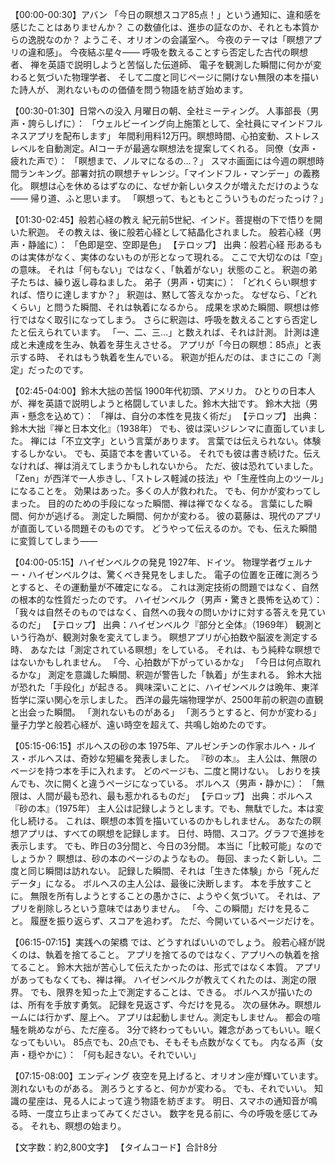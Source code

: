 【00:00-00:30】アバン
「今日の瞑想スコア85点！」という通知に、違和感を感じたことはありませんか？
この数値化は、進歩の証なのか、それとも本質からの逸脱なのか？
ようこそ、オリオンの会議室へ。
今夜のテーマは「瞑想アプリの違和感」。
今夜結ぶ星々——
呼吸を数えることすら否定した古代の瞑想者、
禅を英語で説明しようと苦悩した伝道師、
電子を観測した瞬間に何かが変わると気づいた物理学者、
そして二度と同じページに開けない無限の本を描いた詩人が、
測れないものの価値を問う物語を紡ぎ始めます。

【00:30-01:30】日常への没入
月曜日の朝、全社ミーティング。
人事部長（男声・誇らしげに）：
 「ウェルビーイング向上施策として、全社員にマインドフルネスアプリを配布します」
年間利用料12万円。瞑想時間、心拍変動、ストレスレベルを自動測定。AIコーチが最適な瞑想法を提案してくれる。
同僚（女声・疲れた声で）：
 「瞑想まで、ノルマになるの...？」
スマホ画面には今週の瞑想時間ランキング。部署対抗の瞑想チャレンジ。「マインドフル・マンデー」の義務化。
瞑想は心を休めるはずなのに、なぜか新しいタスクが増えただけのような——
帰り道、ふと思います。
「瞑想って、もともとこういうものだったっけ？」

【01:30-02:45】般若心経の教え
紀元前5世紀、インド。菩提樹の下で悟りを開いた釈迦。
その教えは、後に般若心経として結晶化されました。
般若心経（男声・静謐に）：
 「色即是空、空即是色」
【テロップ】 出典：般若心経
形あるものは実体がなく、実体のないものが形となって現れる。
ここで大切なのは「空」の意味。
それは「何もない」ではなく、「執着がない」状態のこと。
釈迦の弟子たちは、繰り返し尋ねました。
弟子（男声・切実に）：
 「どれくらい瞑想すれば、悟りに達しますか？」
釈迦は、黙して答えなかった。
なぜなら、「どれくらい」と問うた瞬間、それは執着になるから。
成果を求めた瞬間、瞑想は修行ではなく取引になってしまう。
さらに釈迦は、呼吸を数えることすら否定したと伝えられています。
「一、二、三...」と数えれば、それは計測。
計測は達成と未達成を生み、執着を芽生えさせる。
アプリが「今日の瞑想：85点」と表示する時、
それはもう執着を生んでいる。
釈迦が拒んだのは、まさにこの「測定」だったのです。

【02:45-04:00】鈴木大拙の苦悩
1900年代初頭、アメリカ。
ひとりの日本人が、禅を英語で説明しようと格闘していました。鈴木大拙です。
鈴木大拙（男声・懸念を込めて）：
 「禅は、自分の本性を見抜く術だ」
【テロップ】 出典：鈴木大拙『禅と日本文化』（1938年）
でも、彼は深いジレンマに直面していました。
禅には「不立文字」という言葉があります。
言葉では伝えられない。体験するしかない。
でも、英語で本を書いている。
それでも彼は書き続けた。伝えなければ、禅は消えてしまうかもしれないから。
ただ、彼は恐れていました。
「Zen」が西洋で一人歩きし、「ストレス軽減の技法」や「生産性向上のツール」になることを。
効果はあった。多くの人が救われた。
でも、何かが変わってしまった。
目的のための手段になった瞬間、禅は禅でなくなる。
言葉にした瞬間、何かが逃げる。
測定した瞬間、何かが変わる。
彼の葛藤は、現代のアプリが直面している問題そのものです。
どうやって伝えるのか。でも、伝えた瞬間に変質してしまう——

【04:00-05:15】ハイゼンベルクの発見
1927年、ドイツ。
物理学者ヴェルナー・ハイゼンベルクは、驚くべき発見をしました。
電子の位置を正確に測ろうとすると、その運動量が不確定になる。
これは測定技術の問題ではなく、自然の根本的な性質だったのです。
ハイゼンベルク（男声・驚きと畏怖を込めて）：
 「我々は自然そのものではなく、自然への我々の問いかけに対する答えを見ているのだ」
【テロップ】 出典：ハイゼンベルク『部分と全体』（1969年）
観測という行為が、観測対象を変えてしまう。
瞑想アプリが心拍数や脳波を測定する時、
あなたは「測定されている瞑想」をしている。
それは、もう純粋な瞑想ではないかもしれません。
「今、心拍数が下がっているかな」
「今日は何点取れるかな」
測定を意識した瞬間、釈迦が警告した「執着」が生まれる。
鈴木大拙が恐れた「手段化」が起きる。
興味深いことに、ハイゼンベルクは晩年、東洋哲学に深い関心を示しました。
西洋の最先端物理学が、2500年前の釈迦の直観と出会った瞬間。
「測れないものがある」
「測ろうとすると、何かが変わる」
量子力学と般若心経が、遠い時空を超えて、共鳴し始めたのです。

【05:15-06:15】ボルヘスの砂の本
1975年、アルゼンチンの作家ホルヘ・ルイス・ボルヘスは、奇妙な短編を発表しました。
『砂の本』。
主人公は、無限のページを持つ本を手に入れます。
どのページも、二度と開けない。
しおりを挟んでも、次に開くと違うページになっている。
ボルヘス（男声・静かに）：
 「無限は、人間が最も恐れ、最も惹かれるものだ」
【テロップ】 出典：ボルヘス『砂の本』（1975年）
主人公は記録しようとします。でも、無駄でした。本は変化し続ける。
これは、瞑想の本質を描いているのかもしれません。
あなたの瞑想アプリは、すべての瞑想を記録します。
日付、時間、スコア。グラフで進捗を表示します。
でも、昨日の3分間と、今日の3分間。
本当に「比較可能」なのでしょうか？
瞑想は、砂の本のページのようなもの。
毎回、まったく新しい。二度と同じ瞬間は訪れない。
記録した瞬間、それは「生きた体験」から「死んだデータ」になる。
ボルヘスの主人公は、最後に決断します。
本を手放すことに。
無限を所有しようとすることの愚かさに、ようやく気づいて。
それは、アプリを削除しろという意味ではありません。
「今、この瞬間」だけを見ること。
履歴を振り返らず、スコアを追わず。
ただ、今開いているページだけを。

【06:15-07:15】実践への架橋
では、どうすればいいのでしょう。
般若心経が説くのは、執着を捨てること。
アプリを捨てるのではなく、アプリへの執着を捨てること。
鈴木大拙が苦心して伝えたかったのは、形式ではなく本質。
アプリがあってもなくても、禅は禅。
ハイゼンベルクが教えてくれたのは、測定の限界。
でも、限界を知った上で測定することは、できる。
ボルヘスが描いたのは、所有を手放す勇気。
記録を見返さず、今だけを見る。
次の昼休み。瞑想ルームには行かず、屋上へ。
アプリは起動しません。測定もしません。
都会の喧騒を眺めながら、ただ座る。
3分で終わってもいい。雑念があってもいい。眠くなってもいい。
85点でも、20点でも、そもそも点数がなくても。
内なる声（女声・穏やかに）：
 「何も起きない。それでいい」

【07:15-08:00】エンディング
夜空を見上げると、オリオン座が輝いています。
測れないものがある。
測ろうとすると、何かが変わる。
でも、それでいい。
知識の星座は、見る人によって違う物語を紡ぎます。
明日、スマホの通知音が鳴る時、一度立ち止まってみてください。
数字を見る前に、今の呼吸を感じてみる。
それも、瞑想の始まり。

【文字数：約2,800文字】 【タイムコード】合計8分


